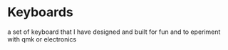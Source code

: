 # Keyboards

a set of keyboard that I have designed and built for fun and to eperiment with qmk or electronics
